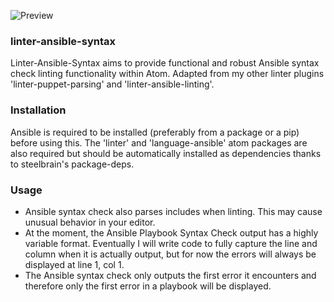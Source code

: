 ![Preview](https://raw.githubusercontent.com/mschuchard/linter-ansible-syntax/master/linter_ansible_syntax.png)

### linter-ansible-syntax
Linter-Ansible-Syntax aims to provide functional and robust Ansible syntax check linting functionality within Atom.  Adapted from my other linter plugins 'linter-puppet-parsing' and 'linter-ansible-linting'.

### Installation
Ansible is required to be installed (preferably from a package or a pip) before using this.  The 'linter' and 'language-ansible' atom packages are also required but should be automatically installed as dependencies thanks to steelbrain's package-deps.

### Usage
- Ansible syntax check also parses includes when linting.  This may cause unusual behavior in your editor.
- At the moment, the Ansible Playbook Syntax Check output has a highly variable format.  Eventually I will write code to fully capture the line and column when it is actually output, but for now the errors will always be displayed at line 1, col 1.
- The Ansible syntax check only outputs the first error it encounters and therefore only the first error in a playbook will be displayed.
